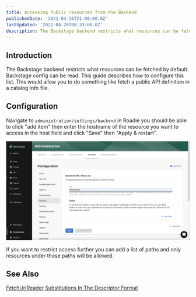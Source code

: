 ```yaml
---
title: Accessing Public resources from the Backend
publishedDate: '2021-04-26T21:00:00.0Z'
lastUpdated: '2022-04-26T08:33:00.0Z'
description: The Backstage backend restricts what resources can be fetched by default. This describes how to add sources which can be accessed.
---
```


## Introduction

The Backstage backend restricts what resources can be fetched by default. 
Backstage config can be read. This guide describes how to configure this list. This would allow you to do something like 
fetch a public API definition in a catalog info file.

## Configuration

Navigate to `administration/settings/backend` in Roadie you should be able to click "add item" then enter the hostname of
the resource you want to access in the host field and click "Save" then "Apply & restart".

![allow reading](./allow-reading.png)

If you want to restrict access further you can add a list of paths and only resources under those paths will be allowed.

## See Also

[FetchUrlReader](https://backstage.io/docs/reference/backend-common.fetchurlreader#properties)
[Substitutions In The Descriptor Format](https://backstage.io/docs/features/software-catalog/descriptor-format#substitutions-in-the-descriptor-format)